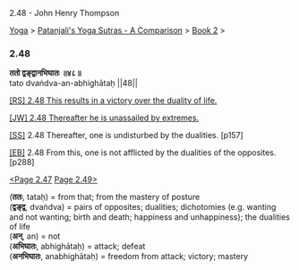 2.48 - John Henry Thompson 

[Yoga](../../../yoga.html)‎ > ‎[Patanjali's Yoga Sutras - A Comparison](../../patanjani.html)‎ > ‎[Book 2](../book-2.html)‎ > ‎

### 2.48

**ततो द्वङ्द्वानभिघातः ॥४८॥**  
tato dvaṅdva-an-abhighātaḥ ||48||  
  
  
[\[RS\] 2.48 This results in a victory over the duality of life.](http://www.ashtangayoga.info/philosophy/yoga-sutra-patanjali/chapter-2/item/tato-dvandva-an-abhighatah-48/)  
  
[\[JW\] 2.48 Thereafter he is unassailed by extremes.](http://books.google.com/books?id=YzFImjtOxUwC&pg=PA192&ci=147%2C901%2C717%2C38&source=bookclip)  
  
[\[SS\]](http://www.amazon.com/Yoga-Sutras-Patanjali-Commentary-Satchidananda/dp/0932040381) 2.48 Thereafter, one is undisturbed by the dualities. \[p157\]  
  
[\[EB\]](http://www.amazon.com/Yoga-Sutras-Patanjali-Translation-Commentary/dp/0865477361/ref=sr_1_1?ie=UTF8&s=books&qid=1250508322&sr=1-1) 2.48 From this, one is not afflicted by the dualities of the opposites. \[p288\]  
  
  
[<Page 2.47](247.html)  [Page 2.49>](249.html)  
  
  

(**ततः**, tataḥ) = from that; from the mastery of posture  
(**द्वङ्द्व**, dvaṅdva) = pairs of opposites; dualities; dichotomies (e.g. wanting and not wanting; birth and death; happiness and unhappiness); the dualities of life  
(**अन्**, an) = not  
(**अभिघातः**, abhighātaḥ) = attack; defeat  
(**अनभिघातः**, anabhighātaḥ) = freedom from attack; victory; mastery

